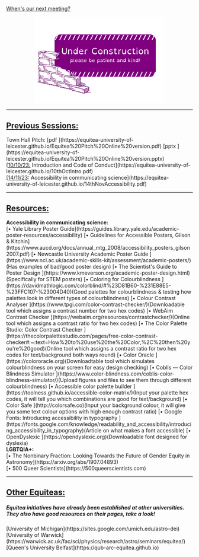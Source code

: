 [When's our next meeting?](https://equitea-university-of-leicester.github.io/Equitea%20Schedule.pdf)
<p align="center">
  <img src="underconstruction.png" width="350" title="Under Construction">
</p>
<hr />
<h2><u>Previous Sessions:</u></h2>
Town Hall Pitch: [pdf ](https://equitea-university-of-leicester.github.io/Equitea%20Pitch%20Online%20version.pdf) [pptx ](https://equitea-university-of-leicester.github.io/Equitea%20Pitch%20Online%20version.pptx)<br />
[<u>10/10/23:</u> Introduction and Code of Conduct](https://equitea-university-of-leicester.github.io/10thOctIntro.pdf)<br />
[<u>14/11/23:</u> Accessibility in communicating science](https://equitea-university-of-leicester.github.io/14thNovAccessibility.pdf)
<hr />
<h2><u>Resources:</u></h2>
<b>Accessibility in communicating science:</b><br />
[&#x2022; Yale Library Poster Guide](https://guides.library.yale.edu/academic-poster-resources/accessibility)<span class="midbr"></span>
[&#x2022; Guidelines for Accessible Posters, Gilson & Kitchin](https://www.aucd.org/docs/annual_mtg_2008/accessibility_posters_gilson2007.pdf)<span class="midbr"></span>
[&#x2022; Newcastle University Academic Poster Guide ](https://www.ncl.ac.uk/academic-skills-kit/assessment/academic-posters/)(Has examples of bad/good poster design)<span class="midbr"></span>
[&#x2022; The Scientist's Guide to Poster Design ](https://www.kmeverson.org/academic-poster-design.html)(Specifically for STEM posters)<span class="bigbr"></span>
[&#x2022; Coloring for Colourblindness ](https://davidmathlogic.com/colorblind/#%23D81B60-%231E88E5-%23FFC107-%23004D40)(Good palettes for colourblindness & testing how palettes look in different types of colourblindness)<span class="midbr"></span>
[&#x2022; Colour Contrast Analyser ](https://www.tpgi.com/color-contrast-checker/)(Downloadable tool which assigns a contrast number for two hex codes)<span class="midbr"></span>
[&#x2022; WebAim Contrast Checker ](https://webaim.org/resources/contrastchecker/)(Online tool which assigns a contrast ratio for two hex codes)<span class="midbr"></span>
[&#x2022; The Color Palette Studio: Color Contrast Checker ](https://thecolorpalettestudio.com/pages/free-color-contrast-checker#:~:text=How%20to%20use%20the%20Color,%2C%20then%20you're%20good)(Online tool which assigns a contrast ratio for two hex codes for text/background both ways round)<span class="midbr"></span>
[&#x2022; Color Oracle ](https://colororacle.org)(Downloadtable tool which simulates colourblindness on your screen for easy design checking)<span class="midbr"></span>
[&#x2022; Coblis — 
Color Blindness Simulator ](https://www.color-blindness.com/coblis-color-blindness-simulator/)(Upload figures and files to see them through different colourblindness)<span class="midbr"></span>
[&#x2022; Accessible color palette builder ](https://toolness.github.io/accessible-color-matrix/)(Input your palette hex codes, it will tell you which combinations are good for text/background)<span class="midbr"></span>
[&#x2022; Color Safe ](http://colorsafe.co)(Input your background colour, it will give you some text colour options with high enough contrast ratio)<span class="bigbr"></span>
[&#x2022; Google Fonts: Introducing accessibility in typography ](https://fonts.google.com/knowledge/readability_and_accessibility/introducing_accessibility_in_typography)(Article on what makes a font accessible)<span class="midbr"></span>
[&#x2022; OpenDyslexic ](https://opendyslexic.org)(Downloadable font designed for dyslexia)
<span class="bigbr"></span>
<br />
<b>LGBTQIA+:</b><br />
[&#x2022; The Nonbinary Fraction: Looking Towards the Future of Gender Equity in Astronomy](https://arxiv.org/abs/1907.04893)<br />
[&#x2022; 500 Queer Scientists](https://500queerscientists.com)
<hr />
<h2><u>Other Equiteas:</u></h2>
<h5>Equitea initiatives have already been established at other universities. They also have good resources on their pages, take a look!</h5>
[University of Michigan](https://sites.google.com/umich.edu/astro-dei)<br />
[University of Warwick](https://warwick.ac.uk/fac/sci/physics/research/astro/seminars/equitea/)<br />
[Queen's University Belfast](https://qub-arc-equitea.github.io)
